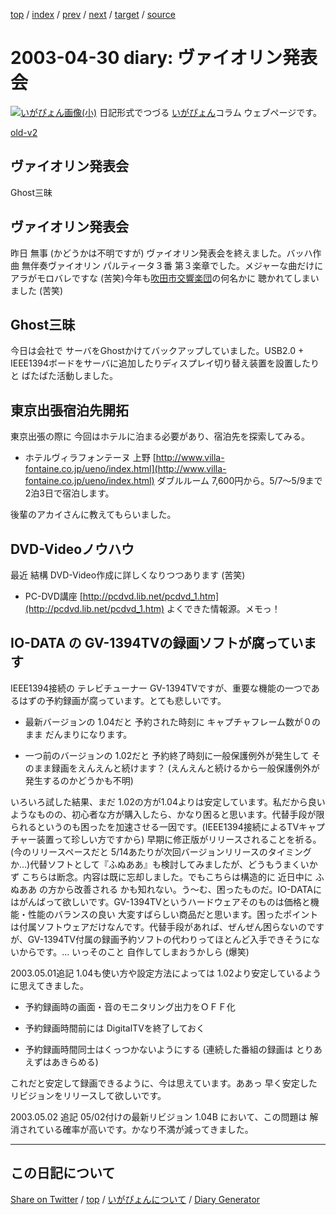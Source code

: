 [top](../index.html) 
 / [index](index.html) 
 / [prev](ig030426.html) 
 / [next](ig030506.html) 
 / [target](https://igapyon.github.io/diary/2003/ig030430.html) 
 / [source](https://github.com/igapyon/diary/blob/gh-pages/2003/ig030430.html.src.md) 

2003-04-30 diary: ヴァイオリン発表会
=====================================================================================================
[![いがぴょん画像(小)](https://igapyon.github.io/diary/images/iga200306s.jpg "いがぴょん")](https://igapyon.github.io/diary/memo/memoigapyon.html) 日記形式でつづる [いがぴょん](https://igapyon.github.io/diary/memo/memoigapyon.html)コラム ウェブページです。

[old-v2](ig030430-orig.html)

## ヴァイオリン発表会

Ghost三昧


## ヴァイオリン発表会

昨日 無事 (かどうかは不明ですが) ヴァイオリン発表会を終えました。バッハ作曲 無伴奏ヴァイオリン パルティータ３番 第３楽章でした。メジャーな曲だけにアラがモロバレですな (苦笑)今年も[吹田市交響楽団](http://www.page.sannet.ne.jp/kmura/orchestra/top.html)の何名かに 聴かれてしまいました (苦笑)

## Ghost三昧

今日は会社で サーバをGhostかけてバックアップしていました。USB2.0 + IEEE1394ボードをサーバに追加したりディスプレイ切り替え装置を設置したりと ばたばた活動しました。

## 東京出張宿泊先開拓

東京出張の際に 今回はホテルに泊まる必要があり、宿泊先を探索してみる。

* ホテルヴィラフォンテーヌ 上野
  [http://www.villa-fontaine.co.jp/ueno/index.html](http://www.villa-fontaine.co.jp/ueno/index.html)
  ダブルルーム 7,600円から。5/7～5/9まで2泊3日で宿泊します。

後輩のアカイさんに教えてもらいました。

## DVD-Videoノウハウ

最近 結構 DVD-Video作成に詳しくなりつつあります (苦笑)

* PC-DVD講座
  [http://pcdvd.lib.net/pcdvd_1.htm](http://pcdvd.lib.net/pcdvd_1.htm)
  よくできた情報源。メモっ！

## IO-DATA の GV-1394TVの録画ソフトが腐っています

IEEE1394接続の テレビチューナー GV-1394TVですが、重要な機能の一つであるはずの予約録画が腐っています。とても悲しいです。

* 最新バージョンの 1.04だと 予約された時刻に キャプチャフレーム数が０のまま だんまりになります。
  
* 一つ前のバージョンの 1.02だと 予約終了時刻に一般保護例外が発生して そのまま録画をえんえんと続けます？
  (えんえんと続けるから一般保護例外が発生するのかどうかも不明)

いろいろ試した結果、まだ 1.02の方が1.04よりは安定しています。私だから良いようなものの、初心者な方が購入したら、かなり困ると思います。代替手段が限られるというのも困ったを加速させる一因です。(IEEE1394接続によるTVキャプチャー装置って珍しい方ですから) 早期に修正版がリリースされることを祈る。(今のリリースペースだと
5/14あたりが次回バージョンリリースのタイミングか…)代替ソフトとして『ふぬああ』も検討してみましたが、どうもうまくいかず こちらは断念。内容は既に忘却しました。でもこちらは構造的に 近日中に ふぬああ の方から改善される かも知れない。う～む、困ったものだ。IO-DATAにはがんばって欲しいです。GV-1394TVというハードウェアそのものは価格と機能・性能のバランスの良い 大変すばらしい商品だと思います。困ったポイントは付属ソフトウェアだけなんです。代替手段があれば、ぜんぜん困らないのですが、GV-1394TV付属の録画予約ソフトの代わりってほとんど入手できそうにないからです。… いっそのこと 自作してしまおうかしら
(爆笑)

2003.05.01追記 1.04も使い方や設定方法によっては 1.02より安定しているように思えてきました。

* 予約録画時の画面・音のモニタリング出力をＯＦＦ化
  
* 予約録画時間前には DigitalTVを終了しておく
  
* 予約録画時間同士はくっつかないようにする (連続した番組の録画は とりあえずはあきらめる)

これだと安定して録画できるように、今は思えています。ああっ 早く安定したリビジョンをリリースして欲しいです。

2003.05.02 追記 05/02付けの最新リビジョン 1.04B において、この問題は 解消されている確率が高いです。かなり不満が減ってきました。


----------------------------------------------------------------------------------------------------

## この日記について

[Share on Twitter](https://twitter.com/intent/tweet?hashtags=igapyon%2Cdiary%2C%E3%81%84%E3%81%8C%E3%81%B4%E3%82%87%E3%82%93&text=%E3%83%B4%E3%82%A1%E3%82%A4%E3%82%AA%E3%83%AA%E3%83%B3%E7%99%BA%E8%A1%A8%E4%BC%9A&url=https%3A%2F%2Figapyon.github.io%2Fdiary%2F2003%2Fig030430.html) / [top](../index.html) / [いがぴょんについて](https://igapyon.github.io/diary/memo/memoigapyon.html) / [Diary Generator](https://github.com/igapyon/igapyonv3)
